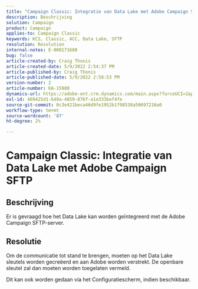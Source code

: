 ```yaml
---
title: "Campaign Classic: Integratie van Data Lake met Adobe Campaign SFTP"
description: Beschrijving
solution: Campaign
product: Campaign
applies-to: Campaign Classic
keywords: KCS, Classic, ACC, Data Lake, SFTP
resolution: Resolution
internal-notes: E-000171688
bug: false
article-created-by: Craig Thonis
article-created-date: 5/9/2022 2:54:37 PM
article-published-by: Craig Thonis
article-published-date: 5/9/2022 2:58:53 PM
version-number: 2
article-number: KA-15980
dynamics-url: https://adobe-ent.crm.dynamics.com/main.aspx?forceUCI=1&pagetype=entityrecord&etn=knowledgearticle&id=537447ec-a7cf-ec11-a7b5-00224809c196
exl-id: 469425d1-649a-4859-876f-a1e333bef4fe
source-git-commit: 0c3e421beca46d9fe1952b1f98538a50697216a0
workflow-type: tm+mt
source-wordcount: '87'
ht-degree: 2%

---
```


# Campaign Classic: Integratie van Data Lake met Adobe Campaign SFTP

## Beschrijving


Er is gevraagd hoe het Data Lake kan worden geïntegreerd met de Adobe Campaign SFTP-server.


## Resolutie


Om de communicatie tot stand te brengen, moeten op het Data Lake sleutels worden gecreëerd en aan Adobe worden verstrekt. De openbare sleutel zal dan moeten worden toegelaten vermeld.



Dit kan ook worden gedaan via het Configuratiescherm, indien beschikbaar.
